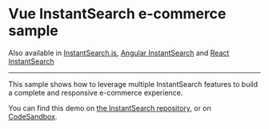 # Vue InstantSearch e-commerce sample

Also available in [InstantSearch.js](../../instantsearch.js/e-commerce/), [Angular InstantSearch](../../angular-instantsearch/e-commerce/) and [React InstantSearch](../../react-instantsearch/e-commerce/)

---

This sample shows how to leverage multiple InstantSearch features to build a complete and responsive e-commerce experience.

You can find this demo on [the InstantSearch repository](https://github.com/algolia/instantsearch/tree/master/examples/vue/e-commerce), or on [CodeSandbox](https://codesandbox.io/s/github/algolia/instantsearch/tree/master/examples/vue/e-commerce).
